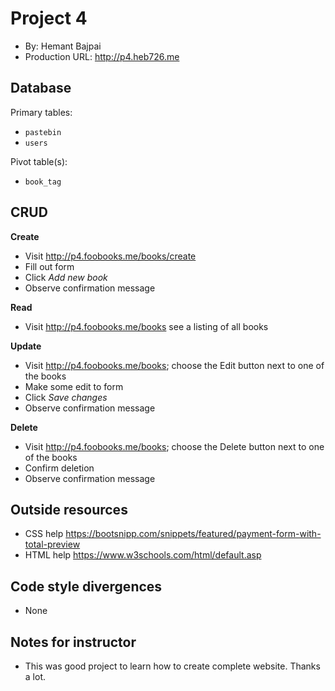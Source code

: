 # Project 4
+ By: Hemant Bajpai
+ Production URL: <http://p4.heb726.me>

## Database

Primary tables:
  + `pastebin`
  + `users`

Pivot table(s):
  + `book_tag`

## CRUD

__Create__
  + Visit <http://p4.foobooks.me/books/create>
  + Fill out form
  + Click *Add new book*
  + Observe confirmation message
  
__Read__
  + Visit <http://p4.foobooks.me/books> see a listing of all books
  
__Update__
  + Visit <http://p4.foobooks.me/books>; choose the Edit button next to one of the books
  + Make some edit to form
  + Click *Save changes*
  + Observe confirmation message
  
__Delete__
  + Visit <http://p4.foobooks.me/books>; choose the Delete button next to one of the books
  + Confirm deletion
  + Observe confirmation message

## Outside resources
+ CSS help <https://bootsnipp.com/snippets/featured/payment-form-with-total-preview>
+ HTML help <https://www.w3schools.com/html/default.asp>

## Code style divergences
+ None

## Notes for instructor
+ This was good project to learn how to create complete website. Thanks a lot.
